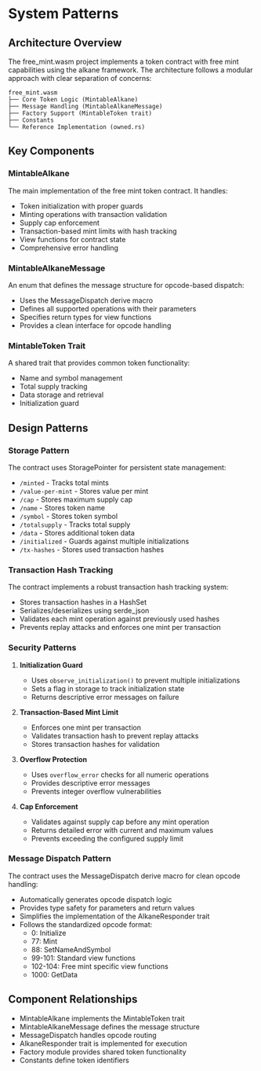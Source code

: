 # System Patterns

## Architecture Overview
The free_mint.wasm project implements a token contract with free mint capabilities using the alkane framework. The architecture follows a modular approach with clear separation of concerns:

```
free_mint.wasm
├── Core Token Logic (MintableAlkane)
├── Message Handling (MintableAlkaneMessage)
├── Factory Support (MintableToken trait)
├── Constants
└── Reference Implementation (owned.rs)
```

## Key Components

### MintableAlkane
The main implementation of the free mint token contract. It handles:
- Token initialization with proper guards
- Minting operations with transaction validation
- Supply cap enforcement
- Transaction-based mint limits with hash tracking
- View functions for contract state
- Comprehensive error handling

### MintableAlkaneMessage
An enum that defines the message structure for opcode-based dispatch:
- Uses the MessageDispatch derive macro
- Defines all supported operations with their parameters
- Specifies return types for view functions
- Provides a clean interface for opcode handling

### MintableToken Trait
A shared trait that provides common token functionality:
- Name and symbol management
- Total supply tracking
- Data storage and retrieval
- Initialization guard

## Design Patterns

### Storage Pattern
The contract uses StoragePointer for persistent state management:
- `/minted` - Tracks total mints
- `/value-per-mint` - Stores value per mint
- `/cap` - Stores maximum supply cap
- `/name` - Stores token name
- `/symbol` - Stores token symbol
- `/totalsupply` - Tracks total supply
- `/data` - Stores additional token data
- `/initialized` - Guards against multiple initializations
- `/tx-hashes` - Stores used transaction hashes

### Transaction Hash Tracking
The contract implements a robust transaction hash tracking system:
- Stores transaction hashes in a HashSet
- Serializes/deserializes using serde_json
- Validates each mint operation against previously used hashes
- Prevents replay attacks and enforces one mint per transaction

### Security Patterns
1. **Initialization Guard**
   - Uses `observe_initialization()` to prevent multiple initializations
   - Sets a flag in storage to track initialization state
   - Returns descriptive error messages on failure

2. **Transaction-Based Mint Limit**
   - Enforces one mint per transaction
   - Validates transaction hash to prevent replay attacks
   - Stores transaction hashes for validation

3. **Overflow Protection**
   - Uses `overflow_error` checks for all numeric operations
   - Provides descriptive error messages
   - Prevents integer overflow vulnerabilities

4. **Cap Enforcement**
   - Validates against supply cap before any mint operation
   - Returns detailed error with current and maximum values
   - Prevents exceeding the configured supply limit

### Message Dispatch Pattern
The contract uses the MessageDispatch derive macro for clean opcode handling:
- Automatically generates opcode dispatch logic
- Provides type safety for parameters and return values
- Simplifies the implementation of the AlkaneResponder trait
- Follows the standardized opcode format:
  - 0: Initialize
  - 77: Mint
  - 88: SetNameAndSymbol
  - 99-101: Standard view functions
  - 102-104: Free mint specific view functions
  - 1000: GetData

## Component Relationships
- MintableAlkane implements the MintableToken trait
- MintableAlkaneMessage defines the message structure
- MessageDispatch handles opcode routing
- AlkaneResponder trait is implemented for execution
- Factory module provides shared token functionality
- Constants define token identifiers